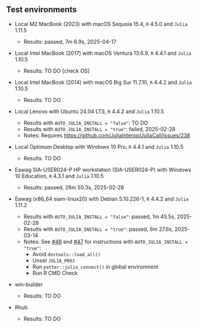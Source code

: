 ## Test environments

* Local M2 MacBook (2023) with macOS Sequoia 15.4, `R` 4.5.0 and `Julia` 1.11.5
    - Results: passed, 7m 6.9s, 2025-04-17
  
* Local Intel MacBook (2017) with macOS Ventura 13.6.9, `R` 4.4.1 and `Julia` 1.10.5
    - Results: TO DO [check OS]
  
* Local Intel MacBook (2014) with macOS Big Sur 11.7.10, `R` 4.4.2 and `Julia` 1.10.5
    - Results: TO DO
    
* Local Lenovo with Ubuntu 24.04 LTS, `R` 4.4.2 and `Julia` 1.10.5
    - Results with `AUTO_JULIA_INSTALL = "false"`: TO DO
    - Results with `AUTO_JULIA_INSTALL = "true"`: failed, 2025-02-28
    - Notes: Requires https://github.com/JuliaInterop/JuliaCall/issues/238 
  
* Local Optimum Desktop with Windows 10 Pro, `R` 4.4.1 and `Julia` 1.10.5
    - Results: TO DO
  
* Eawag SIA-USER024-P HP workstation (SIA-USER024-P) with Windows 10 Education, `R` 4.3.1 and `Julia` 1.10.5
    - Results: passed, 28m 50.3s, 2025-02-28
  
* Eawag (x86_64 siam-linux20) with Debian 5.10.226-1, `R` 4.4.2 and `Julia` 1.11.2
    - Results with `AUTO_JULIA_INSTALL = "false"`: passed, 1m 45.5s, 2025-02-28
    - Results with `AUTO_JULIA_INSTALL = "true"`: passed, 6m 27.6s, 2025-03-14
    - Notes: See [#46](https://github.com/edwardlavender/patter/issues/46) and [#47](https://github.com/edwardlavender/patter/issues/47) for instructions with `AUTO_JULIA_INSTALL = "true"`:
        - Avoid `devtools::load_all()`
        - Unset `JULIA_PROJ`
        - Run `patter::julia_connect()` in global environment
        - Run R CMD Check 
  
* win-builder
    - Results: TO DO
    
* Rhub
    - Results: TO DO
